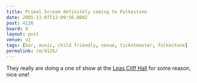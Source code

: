 ```yaml
---
title: Primal Scream definitely coming to Folkestone
date: 2005-11-07T12:09:56.000Z
post: 4126
board: 8
layout: post
venue: v2
tags: [bar, music, child friendly, venue, ticketmaster, folkestone]
permalink: /m/4126/
---
```

They really are doing a one of show at the <a href="http://www.folkestonegerald.com/v/2/Leas%20Cliff%20Hall">Leas Cliff Hall</a> for some reason, nice one!
